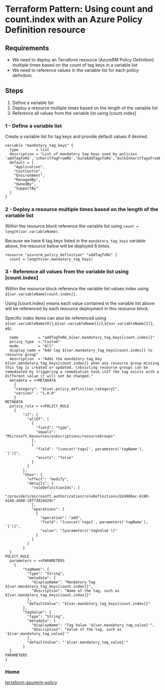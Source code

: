 # Terraform Pattern: Using count and count.index with an Azure Policy Definition resource

## Requirements
* We need to deploy an Terraform resource (AzureRM Policy Definition) multiple times based on the count of tag keys in a variable list
* We need to reference values in the variable list for each policy definition.

## Steps

1. Define a variable list
2. Deploy a resource multiple times based on the length of the variable list
3. Reference all values from the variable list using [count.index]

### 1 - Define a variable list

Create a variable list for tag keys and provide default values if desired.

```hcl
variable "mandatory_tag_keys" {
  type        = list
  description = "List of mandatory tag keys used by policies 'addTagToRG','inheritTagFromRG','bulkAddTagsToRG','bulkInheritTagsFromRG'"
  default = [
    "Application",
    "CostCentre",
    "Environment",
    "ManagedBy",
    "OwnedBy",
    "SupportBy"
  ]
}
```

### 2 - Deploy a resource multiple times based on the length of the variable list

Within the resource block reference the variable list using `count = length(var.variableName)`.

Because we have 6 tag keys listed in the `mandatory_tag_keys` variable above, the resource below will be deployed 6 times.

```hcl
resource "azurerm_policy_definition" "addTagToRG" {
  count = length(var.mandatory_tag_keys)
```

### 3 - Reference all values from the variable list using [count.index]

Within the resource block reference the variable list values index using `${var.variableName[count.index]}`.

Using [count.index] means each value contained in the variable list above will be referenced by each resource deployment in this resource block.

Specific index items can also be referenced using `${var.variableName[0]}`,`${var.variableName[1]}`,`${var.variableName[2]}`, etc.

```hcl
  name         = "addTagToRG_${var.mandatory_tag_keys[count.index]}"
  policy_type  = "Custom"
  mode         = "All"
  display_name = "Add tag ${var.mandatory_tag_keys[count.index]} to resource group"
  description  = "Adds the mandatory tag key ${var.mandatory_tag_keys[count.index]} when any resource group missing this tag is created or updated. \nExisting resource groups can be remediated by triggering a remediation task.\nIf the tag exists with a different value it will not be changed."
  metadata = <<METADATA
    {
    "category": "${var.policy_definition_category}",
    "version" : "1.0.0"
    }
METADATA
  policy_rule = <<POLICY_RULE
    {
        "if": {
          "allOf": [
            {
              "field": "type",
              "equals": "Microsoft.Resources/subscriptions/resourceGroups"
            },
            {
              "field": "[concat('tags[', parameters('tagName'), ']')]",
              "exists": "false"
            }
          ]
        },
        "then": {
          "effect": "modify",
          "details": {
            "roleDefinitionIds": [
              "/providers/microsoft.authorization/roleDefinitions/b24988ac-6180-42a0-ab88-20f7382dd24c"
            ],
            "operations": [
              {
                "operation": "add",
                "field": "[concat('tags[', parameters('tagName'), ']')]",
                "value": "[parameters('tagValue')]"
              }
            ]
          }
        }
  }
POLICY_RULE
  parameters = <<PARAMETERS
    {
        "tagName": {
          "type": "String",
          "metadata": {
            "displayName": "Mandatory Tag ${var.mandatory_tag_keys[count.index]}",
            "description": "Name of the tag, such as ${var.mandatory_tag_keys[count.index]}"
          },
          "defaultValue": "${var.mandatory_tag_keys[count.index]}"
        },
        "tagValue": {
          "type": "String",
          "metadata": {
            "displayName": "Tag Value '${var.mandatory_tag_value}'",
            "description": "Value of the tag, such as '${var.mandatory_tag_value}'"
          },
          "defaultValue": "'${var.mandatory_tag_value}'"
        }
  }
PARAMETERS
}
```

### Home
[terraform-azurerm-policy](https://globalbao.github.io/terraform-azurerm-policy/)

